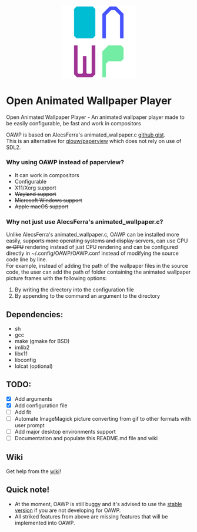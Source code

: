 <p align="center">
  <img src="./icons/OAWP_logo_v1.svg" width="40%">
</p>

# Open Animated Wallpaper Player

Open Animated Wallpaper Player - An animated wallpaper player made to be easily configurable, be fast and work in compositors

OAWP is based on AlecsFerra's animated_wallpaper.c [github gist](https://gist.github.com/AlecsFerra/ef1cc008990319f3b676eb2d8aa89903).<br>
This is an alternative for [glouw/paperview](https://github.com/glouw/paperview) which does not rely on use of SDL2.

### Why using OAWP instead of paperview?

* It can work in compositors
* Configurable
* X11/Xorg support
* ~~Wayland support~~
* ~~Microsoft Windows support~~
* ~~Apple macOS support~~

### Why not just use AlecsFerra's animated_wallpaper.c?

Unlike AlecsFerra's animated_wallpaper.c, OAWP can be installed more easily, ~~supports more operating systems and display servers~~, can use CPU ~~or GPU~~ rendering instead of just CPU rendering and can be configured directly in ~/.config/OAWP/OAWP.conf instead of modifying the source code line by line.<br>
For example, instead of adding the path of the wallpaper files in the source code, the user can add the path of folder containing the animated wallpaper picture frames with the following options:

1. By writing the directory into the configuration file
2. By appending to the command an argument to the directory

## Dependencies:

* sh
* gcc
* make (gmake for BSD)
* imlib2
* libx11
* libconfig
* lolcat (optional)

## TODO:

* [x] Add arguments
* [x] Add configuration file
* [ ] Add fit
* [ ] Automate ImageMagick picture converting from gif to other formats with user prompt
* [ ] Add major desktop environments support
* [ ] Documentation and populate this README.md file and wiki

## Wiki

Get help from the [wiki](https://github.com/OAWP/OAWP/wiki)!

## Quick note!

* At the moment, OAWP is still buggy and it's advised to use the [stable version](https://github.com/OAWP/OAWP/tree/stable) if you are not developing for OAWP.
* All striked features from above are missing features that will be implemented into OAWP.

